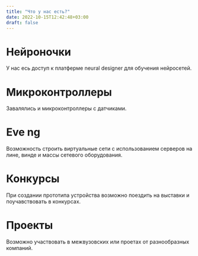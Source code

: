 ```yaml
---
title: "Что у нас есть?"
date: 2022-10-15T12:42:48+03:00
draft: false
---
```


# Нейроночки

У нас есь доступ к платферме neural designer для обучения нейросетей.

# Микроконтроллеры

Завалялись и микроконтроллеры с датчиками.

# Eve ng

Возможность строить виртуальные сети с использованием серверов на лине, винде и массы сетевого оборудования.

# Конкурсы

При создании прототипа устройства возможно поездить на выставки и поучавствовать в конкурсах.

# Проекты

Возможно участвовать в межвузовских или проетах от разнообразных компаний.
